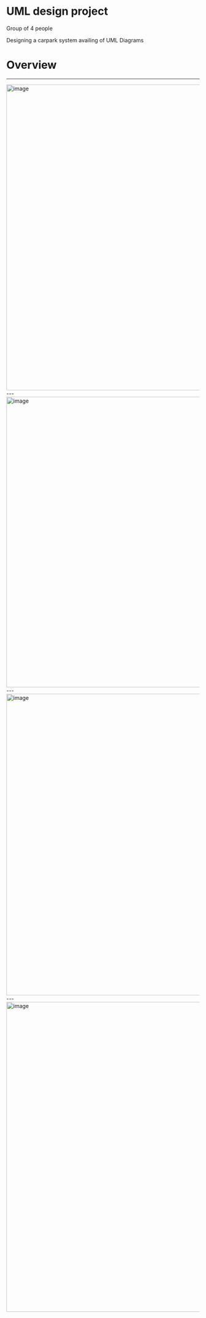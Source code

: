 # UML design project
Group of 4 people 

Designing a carpark system availing of UML Diagrams
# Overview
---
<img width="797" alt="image" src="https://user-images.githubusercontent.com/44605305/205721283-5e1e9a51-39d8-480e-b084-e7834e822880.png">
---
<img width="757" alt="image" src="https://user-images.githubusercontent.com/44605305/205721289-97bc9af1-285f-4434-b998-abb3e1977716.png">
---
<img width="786" alt="image" src="https://user-images.githubusercontent.com/44605305/205721299-8b38868a-1fe9-47db-96b4-8622eaea2646.png">
---
<img width="808" alt="image" src="https://user-images.githubusercontent.com/44605305/205721307-b25ea314-739d-410f-9a34-9599c194459b.png">
